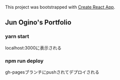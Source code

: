 This project was bootstrapped with [Create React App](https://github.com/facebook/create-react-app).

## Jun Ogino's Portfolio

### yarn start
localhost:3000に表示される

### npm run deploy
gh-pagesブランチにpushされてデプロイされる
